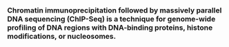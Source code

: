 ### Chromatin immunoprecipitation followed by massively parallel DNA sequencing (ChIP-Seq) is a technique for genome-wide profiling of DNA regions with DNA-binding proteins, histone modifications, or nucleosomes.
